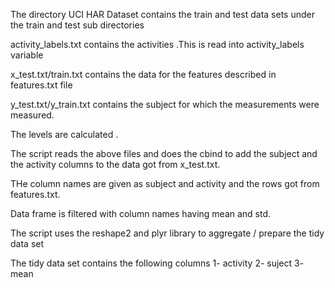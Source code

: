 The directory UCI HAR Dataset contains the train and test data sets under the train and test sub directories 

activity_labels.txt contains the activities .This is read into activity_labels variable

x_test.txt/train.txt contains the data for the features described in features.txt file

y_test.txt/y_train.txt contains the subject for which the measurements were measured.

The levels are calculated .

The script reads the above files and does the cbind to add the subject and the activity columns to the data got from x_test.txt.

THe column names are given as subject and activity and the rows got from features.txt.

Data frame is filtered  with column names having mean and std.

The script  uses the reshape2 and plyr library to aggregate / prepare the tidy data set

The tidy data set contains the following columns 
1- activity 
2- suject 
3- mean




